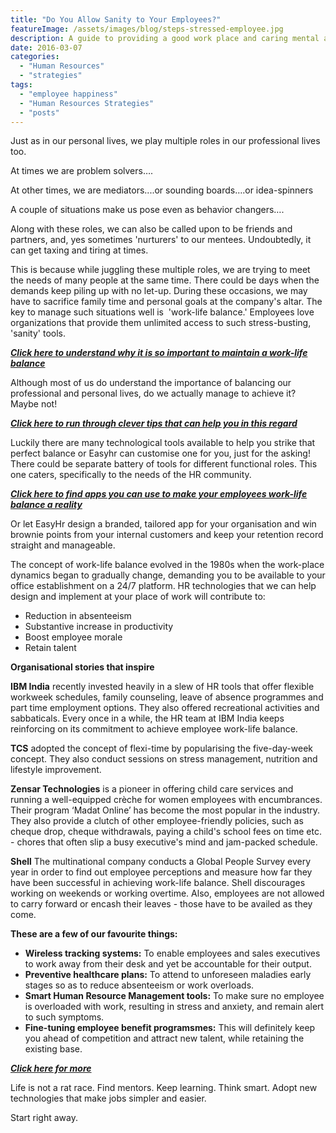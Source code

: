 ```yaml
---
title: "Do You Allow Sanity to Your Employees?"
featureImage: /assets/images/blog/steps-stressed-employee.jpg
description: A guide to providing a good work place and caring mental and physical wellb eing of your employees
date: 2016-03-07
categories: 
  - "Human Resources"
  - "strategies"
tags: 
  - "employee happiness"
  - "Human Resources Strategies"
  - "posts"
---
```


Just as in our personal lives, we play multiple roles in our professional lives too.

At times we are problem solvers….

At other times, we are mediators....or sounding boards….or idea-spinners

A couple of situations make us pose even as behavior changers….

Along with these roles, we can also be called upon to be friends and partners, and, yes sometimes 'nurturers' to our mentees. Undoubtedly, it can get taxing and tiring at times.

This is because while juggling these multiple roles, we are trying to meet the needs of many people at the same time. There could be days when the demands keep piling up with no let-up. During these occasions, we may have to sacrifice family time and personal goals at the company's altar. The key to manage such situations well is  'work-life balance.' Employees love organizations that provide them unlimited access to such stress-busting, 'sanity' tools.

[**_Click here to understand why it is so important to maintain a work-life balance_**](https://www.psychologytoday.com/blog/presence-mind/201509/hows-your-work-life-balance)

Although most of us do understand the importance of balancing our professional and personal lives, do we actually manage to achieve it? Maybe not!

[**_Click here to run through clever tips that can help you in this regard_**](http://www.pmpconnect.com/work_life_balance.htm)

Luckily there are many technological tools available to help you strike that perfect balance or Easyhr can customise one for you, just for the asking! There could be separate battery of tools for different functional roles. This one caters, specifically to the needs of the HR community.

[**_Click here to find apps you can use to make your employees work-life balance a reality_**](https://www.themuse.com/advice/6-apps-thatll-make-worklife-balance-a-reality-and-not-just-a-fantasy)

Or let EasyHr design a branded, tailored app for your organisation and win brownie points from your internal customers and keep your retention record straight and manageable.

The concept of work-life balance evolved in the 1980s when the work-place dynamics began to gradually change, demanding you to be available to your office establishment on a 24/7 platform. HR technologies that we can help design and implement at your place of work will contribute to:

- Reduction in absenteeism
- Substantive increase in productivity
- Boost employee morale
- Retain talent

**Organisational stories that inspire**

**IBM India** recently invested heavily in a slew of HR tools that offer flexible workweek schedules, family counseling, leave of absence programmes and part time employment options. They also offered recreational activities and sabbaticals. Every once in a while, the HR team at IBM India keeps reinforcing on its commitment to achieve employee work-life balance.

**TCS** adopted the concept of flexi-time by popularising the five-day-week concept. They also conduct sessions on stress management, nutrition and lifestyle improvement.

**Zensar Technologies** is a pioneer in offering child care services and running a well-equipped crèche for women employees with encumbrances. Their program ‘Madat Online’ has become the most popular in the industry. They also provide a clutch of other employee-friendly policies, such as cheque drop, cheque withdrawals, paying a child's school fees on time etc. - chores that often slip a busy executive's mind and jam-packed schedule.

**Shell** The multinational company conducts a Global People Survey every year in order to find out employee perceptions and measure how far they have been successful in achieving work-life balance. Shell discourages working on weekends or working overtime. Also, employees are not allowed to carry forward or encash their leaves - those have to be availed as they come.

**These are a few of our favourite things:**

- **Wireless tracking systems:** To enable employees and sales executives to work away from their desk and yet be accountable for their output.
- **Preventive healthcare plans:** To attend to unforeseen maladies early stages so as to reduce absenteeism or work overloads.
- **Smart Human Resource Management tools:** To make sure no employee is overloaded with work, resulting in stress and anxiety, and remain alert to such symptoms.
- **Fine-tuning employee benefit programsmes:** This will definitely keep you ahead of competition and attract new talent, while retaining the existing base.

[**_Click here for more_**](https://www.boundless.com/management/textbooks/boundless-management-textbook/human-resource-management-7/current-topics-in-human-resource-management-60/the-importance-of-work-life-balance-303-7294/)

Life is not a rat race. Find mentors. Keep learning. Think smart. Adopt new technologies that make jobs simpler and easier.

Start right away.
